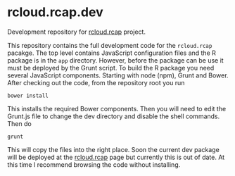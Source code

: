 # rcloud.rcap.dev
Development repository for [rcloud.rcap](https://github.research.att.com/dashton/rcloud.rcap) project. 

This repository contains the full development code for the `rcloud.rcap` pacakge. The top level contains JavaScript configuration files and the R package is in the `app` directory.  However, before the package can be use it must be deployed by the Grunt script. To build the R package you need several JavaScript components. Starting with node (npm), Grunt and Bower. After checking out the code, from the repository root you run

```
bower install
```

This installs the required Bower components. Then you will need to edit the Grunt.js file to change the dev directory and disable the shell commands. Then do

```
grunt
```

This will copy the files into the right place. Soon the current dev package will be deployed at the [rcloud.rcap](https://github.research.att.com/dashton/rcloud.rcap) page but currently this is out of date. At this time I recommend browsing the code without installing.

